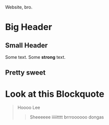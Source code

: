 Website, bro.

Big Header
=========

Small Header
------------

Some text. Some **strong** text.

Pretty sweet
------------

Look at this Blockquote
=======================
>Hoooo
>Lee
>>Sheeeeee
>>iiiiitttt
>brrroooooo dongas
